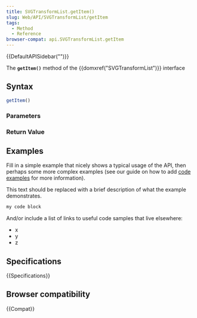 ```yaml
---
title: SVGTransformList.getItem()
slug: Web/API/SVGTransformList/getItem
tags:
  - Method
  - Reference
browser-compat: api.SVGTransformList.getItem
---
```

{{DefaultAPISidebar("")}}

The **`getItem()`** method of the {{domxref("SVGTransformList")}} interface 

## Syntax

```js
getItem()
```

### Parameters



### Return Value



## Examples

Fill in a simple example that nicely shows a typical usage of the API, then perhaps some more complex examples (see our guide on how to add [code examples](/en-US/docs/MDN/Contribute/Structures/Code_examples) for more information).

This text should be replaced with a brief description of what the example demonstrates.

```js
my code block
```

And/or include a list of links to useful code samples that live elsewhere:

*   x
*   y
*   z

## Specifications

{{Specifications}}

## Browser compatibility

{{Compat}}

